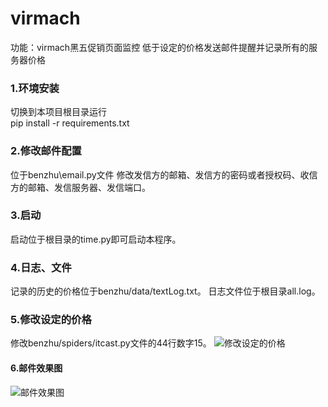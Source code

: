 # virmach
功能：virmach黑五促销页面监控 低于设定的价格发送邮件提醒并记录所有的服务器价格

<h3>1.环境安装</h3>
切换到本项目根目录运行</br>
pip install -r requirements.txt

<h3>2.修改邮件配置</h3>
位于benzhu\email.py文件 修改发信方的邮箱、发信方的密码或者授权码、收信方的邮箱、发信服务器、发信端口。

<h3>3.启动</h3>
启动位于根目录的time.py即可启动本程序。

<h3>4.日志、文件</h3>
记录的历史的价格位于benzhu/data/textLog.txt。
日志文件位于根目录all.log。

<h3>5.修改设定的价格</h3>
修改benzhu/spiders/itcast.py文件的44行数字15。
<img src="https://ae01.alicdn.com/kf/U6deffc8db2374314b59bd4b424a2a5dbo.png"  alt="修改设定的价格" />

<h4>6.邮件效果图</h4>
<img src="https://ae01.alicdn.com/kf/U3d36e354d76f45348db948f9e78af3e8h.png"  alt="邮件效果图" />

